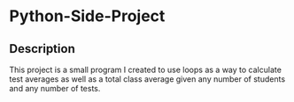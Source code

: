 # Python-Side-Project

## Description

This project is a small program I created to use loops as a way to calculate test averages as well as a total class average given any number of students and any number of tests.
